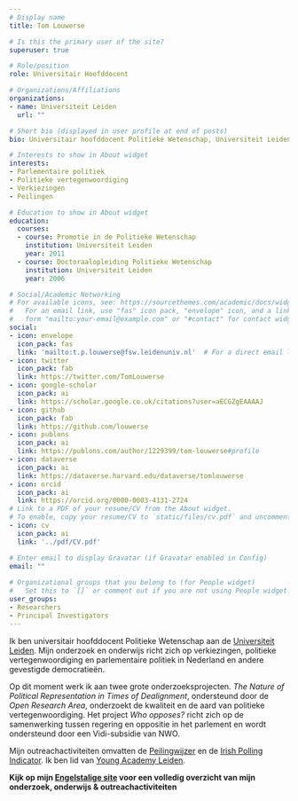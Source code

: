 ```yaml
---
# Display name
title: Tom Louwerse

# Is this the primary user of the site?
superuser: true

# Role/position
role: Universitair Hoofddocent

# Organizations/Affiliations
organizations:
- name: Universiteit Leiden
  url: ""

# Short bio (displayed in user profile at end of posts)
bio: Universitair hoofddocent Politieke Wetenschap, Universiteit Leiden

# Interests to show in About widget
interests:
- Parlementaire politiek
- Politieke vertegenwoordiging
- Verkiezingen
- Peilingen

# Education to show in About widget
education:
  courses:
  - course: Promotie in de Politieke Wetenschap
    institution: Universiteit Leiden
    year: 2011
  - course: Doctoraalopleiding Politieke Wetenschap
    institution: Universiteit Leiden
    year: 2006

# Social/Academic Networking
# For available icons, see: https://sourcethemes.com/academic/docs/widgets/#icons
#   For an email link, use "fas" icon pack, "envelope" icon, and a link in the
#   form "mailto:your-email@example.com" or "#contact" for contact widget.
social:
- icon: envelope
  icon_pack: fas
  link: 'mailto:t.p.louwerse@fsw.leidenuniv.nl'  # For a direct email link, use "mailto:test@example.org".
- icon: twitter
  icon_pack: fab
  link: https://twitter.com/TomLouwerse
- icon: google-scholar
  icon_pack: ai
  link: https://scholar.google.co.uk/citations?user=aECGZgEAAAAJ
- icon: github
  icon_pack: fab
  link: https://github.com/louwerse
- icon: publons
  icon_pack: ai
  link: https://publons.com/author/1229399/tom-louwerse#profile
- icon: dataverse
  icon_pack: ai
  link: https://dataverse.harvard.edu/dataverse/tomlouwerse
- icon: orcid
  icon_pack: ai
  link: https://orcid.org/0000-0003-4131-2724
# Link to a PDF of your resume/CV from the About widget.
# To enable, copy your resume/CV to `static/files/cv.pdf` and uncomment the lines below.  
- icon: cv
  icon_pack: ai
  link: '../pdf/CV.pdf'

# Enter email to display Gravatar (if Gravatar enabled in Config)
email: ""
  
# Organizational groups that you belong to (for People widget)
#   Set this to `[]` or comment out if you are not using People widget.  
user_groups:
- Researchers
- Principal Investigators
---
```


Ik ben universitair hoofddocent Politieke Wetenschap aan de [Universiteit Leiden](https://www.universiteitleiden.nl/en/staffmembers/tom-louwerse). Mijn onderzoek en onderwijs richt zich op verkiezingen, politieke vertegenwoordiging en parlementaire politiek in Nederland en andere gevestigde democratieën.

Op dit moment werk ik aan twee grote onderzoeksprojecten. *The Nature of Political Representation in Times of Dealignment*, ondersteund door de *Open Research Area*, onderzoekt de kwaliteit en de aard van politieke vertegenwoordiging. Het project *Who opposes?* richt zich op de samenwerking tussen regering en oppositie in het parlement en wordt ondersteund door een Vidi-subsidie van NWO.

Mijn outreachactiviteiten omvatten de [Peilingwijzer](http://peilingwijzer.tomlouwerse.nl) en de [Irish Polling Indicator](https://www.pollingindicator.com). Ik ben lid van [Young Academy Leiden](https://www.universiteitleiden.nl/yal).

**Kijk op mijn [Engelstalige site](../) voor een volledig overzicht van mijn onderzoek, onderwijs & outreachactiviteiten**
